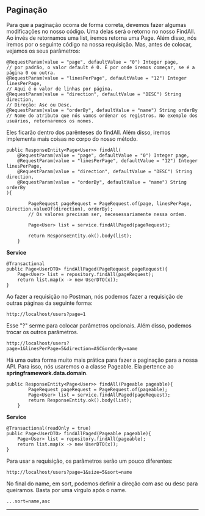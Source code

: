 ## Paginação

Para que a paginação ocorra de forma correta, devemos fazer algumas modificações no nosso código. Uma delas será o retorno no nosso FindAll. Ao invés de retornamos uma list, iremos retorna uma Page. Além disso, nós iremos por o seguinte código na nossa requisição. Mas, antes de colocar, vejamos os seus parâmetros:

```
@RequestParam(value = "page", defaultValue = "0") Integer page,
// por padrão, o valor default é 0. É por onde iremos começar, se é a página 0 ou outra.
@RequestParam(value = "linesPerPage", defaultValue = "12") Integer linesPerPage,
// Aqui é o valor de linhas por página.
@RequestParam(value = "direction", defaultValue = "DESC") String direction,
// Direção: Asc ou Desc.
@RequestParam(value = "orderBy", defaultValue = "name") String orderBy
// Nome do atributo que nós vamos ordenar os registros. No exemplo dos usuários, retornaremos os nomes.
```

Eles ficarão dentro dos parênteses do findAll. Além disso, iremos implementa mais coisas no corpo do nosso método.
```
public ResponseEntity<Page<User>> findAll(
    @RequestParam(value = "page", defaultValue = "0") Integer page,
    @RequestParam(value = "linesPerPage", defaultValue = "12") Integer linesPerPage,
    @RequestParam(value = "direction", defaultValue = "DESC") String direction,
    @RequestParam(value = "orderBy", defaultValue = "name") String orderBy
){

        PageRequest pageRequest = PageRequest.of(page, linesPerPage, Direction.valueOf(direction), orderBy);
        // Os valores precisam ser, necesessariamente nessa ordem.

        Page<User> list = service.findAllPaged(pageRequest);

        return ResponseEntity.ok().body(list);
    }
```

**Service**

```
@Transactional
public Page<UserDTO> findAllPaged(PageRequest pageRequest){
    Page<User> list = repository.findAll(pageRequest);
	return list.map(x -> new UserDTO(x));
}
```

Ao fazer a requisição no Postman, nós podemos fazer a requisição de outras páginas da seguinte forma:
```
http://localhost/users?page=1
```

Esse "?" serme para colocar parâmetros opcionais. Além disso, podemos trocar os outros parâmetros.
```
http://localhost/users?page=1&linesPerPage=5&direction=ASC&orderBy=name
```

Há uma outra forma muito mais prática para fazer a paginação para a nossa API. Para isso, nós usaremos o a classe Pageable. Ela pertence ao **springframework.data.domain**.

```
public ResponseEntity<Page<User>> findAll(Pageable pageable){
        PageRequest pageRequest = PageRequest.of(pageable);
        Page<User> list = service.findAllPaged(pageRequest);
        return ResponseEntity.ok().body(list);
    }
```

**Service**

```
@Transactional(readOnly = true)
public Page<UserDTO> findAllPaged(Pageable pageable){
    Page<User> list = repository.findAll(pageable);
	return list.map(x -> new UserDTO(x));
}
```

Para usar a requisição, os parâmetros serão um pouco diferentes:

```
http://localhost/users?page=1&size=5&sort=name
```

No final do name, em sort, podemos definir a direção com asc ou desc para queiramos. Basta por uma vírgulo após o name.

```
...sort=name,asc
```

---